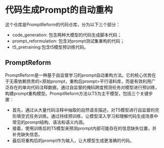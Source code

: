 # 代码生成Prompt的自动重构
这个仓库是PromptReform的代码仓库，分为以下三个部分：
- code_generation: 包含两种大模型的代码生成脚本代码；
- prompt_reformulation: 包含对prompt测试集重构的代码；
- t5_pretraining:包含t5模型预训练代码。
## PromptReform
PromptReform是一种基于自监督学习的prompt自动重构方法。它的核心优势在于无需依赖昂贵的<原始prompt，重构后prompt>平行语料库，而是有效利用广泛存在的单向代码注释数据，通过自监督的掩码跨度预测任务对模型进行预训练，构建prompt重构模型。PromptReform方法以T5为主干模型，包括三个关键步骤：
- 首先，通过从大量代码注释中抽取的自然语言描述，对T5模型进行自监督的完形填空式任务训练。通过持续预训练，让模型深入学习和理解代码生成场景中常见的prompt结构、语法和语义内涵。
- 接着，使用训练后的T5模型来预测prompt内部可能存在的信息缺失位置，并补充缺失信息。
- 最后将重构后的prompt作为输入，让大模型生成更准确的代码。
